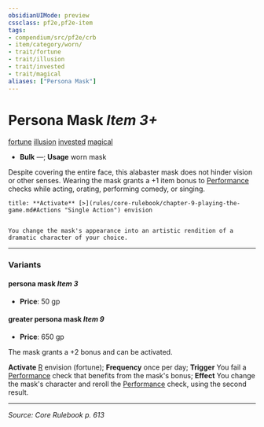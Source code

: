 ```yaml
---
obsidianUIMode: preview
cssclass: pf2e,pf2e-item
tags:
- compendium/src/pf2e/crb
- item/category/worn/
- trait/fortune
- trait/illusion
- trait/invested
- trait/magical
aliases: ["Persona Mask"]
---
```

# Persona Mask *Item 3+*  
[fortune](rules/traits/fortune.md "Fortune Effect Trait")  [illusion](rules/traits/illusion.md "Illusion School Trait")  [invested](rules/traits/invested.md "Invested Item Trait")  [magical](rules/traits/magical.md "Magical Item Trait")  

- **Bulk** —; **Usage** worn mask

Despite covering the entire face, this alabaster mask does not hinder vision or other senses. Wearing the mask grants a +1 item bonus to [Performance](compendium/skills.md#Performance) checks while acting, orating, performing comedy, or singing.

```ad-embed-ability
title: **Activate** [>](rules/core-rulebook/chapter-9-playing-the-game.md#Actions "Single Action") envision


You change the mask's appearance into an artistic rendition of a dramatic character of your choice.
```

---
### Variants

#### persona mask *Item 3*

- **Price**: 50 gp

#### greater persona mask *Item 9*

- **Price**: 650 gp

The mask grants a +2 bonus and can be activated.

**Activate** [R](rules/core-rulebook/chapter-9-playing-the-game.md#Actions "Reaction") envision (fortune); **Frequency** once per day; **Trigger** You fail a [Performance](compendium/skills.md#Performance) check that benefits from the mask's bonus; **Effect** You change the mask's character and reroll the [Performance](compendium/skills.md#Performance) check, using the second result.

---
*Source: Core Rulebook p. 613*